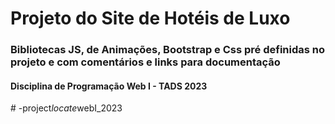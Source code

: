 # Projeto do Site de Hotéis de Luxo

### Bibliotecas JS, de Animações, Bootstrap e Css pré definidas no projeto e com comentários e links para documentação

#### Disciplina de Programação Web I - TADS 2023
#   - p r o j e c t _ l o c a t e _ w e b I _ 2 0 2 3  
 